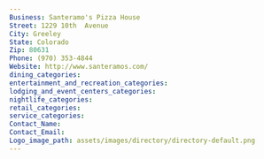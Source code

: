 ```yaml
---
Business: Santeramo's Pizza House
Street: 1229 10th  Avenue
City: Greeley
State: Colorado
Zip: 80631
Phone: (970) 353-4844
Website: http://www.santeramos.com/
dining_categories: 
entertainment_and_recreation_categories: 
lodging_and_event_centers_categories: 
nightlife_categories: 
retail_categories: 
service_categories: 
Contact_Name: 
Contact_Email: 
Logo_image_path: assets/images/directory/directory-default.png
---
```

